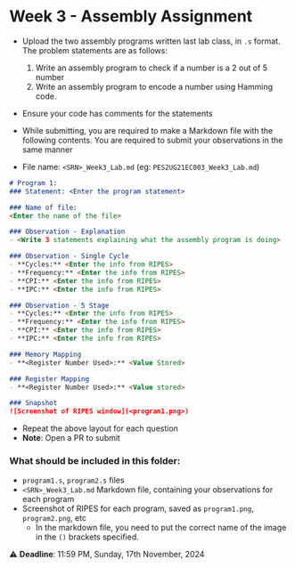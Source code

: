 # Week 3 - Assembly Assignment

- Upload the two assembly programs written last lab class, in `.s` format. The problem statements are as follows:
	1. Write an assembly program to check if a number is a 2 out of 5 number
	2. Write an assembly program to encode a number using Hamming code.
- Ensure your code has comments for the statements
- While submitting, you are required to make a Markdown file with the following contents. You are required to submit your observations in the same manner

- File name: `<SRN>_Week3_Lab.md` (eg: `PES2UG21EC003_Week3_Lab.md`)
```markdown
# Program 1: 
### Statement: <Enter the program statement>

### Name of file:
<Enter the name of the file>

### Observation - Explanation
- <Write 3 statements explaining what the assembly program is doing>

### Observation - Single Cycle
- **Cycles:** <Enter the info from RIPES> 
- **Frequency:** <Enter the info from RIPES>
- **CPI:** <Enter the info from RIPES>
- **IPC:** <Enter the info from RIPES>

### Observation - 5 Stage
- **Cycles:** <Enter the info from RIPES> 
- **Frequency:** <Enter the info from RIPES>
- **CPI:** <Enter the info from RIPES>
- **IPC:** <Enter the info from RIPES>

### Memory Mapping
- **<Register Number Used>:** <Value Stored>

### Register Mapping
- **<Register Number Used>:** <Value stored>

### Snapshot
![Screenshot of RIPES window](<program1.png>)
```

- Repeat the above layout for each question
- **Note**: Open a PR to submit

### What should be included in this folder:
- `program1.s`, `program2.s` files
- `<SRN>_Week3_Lab.md` Markdown file, containing your observations for each program
- Screenshot of RIPES for each program, saved as `program1.png`, `program2.png`, etc
	- In the markdown file, you need to put the correct name of the image in the `()` brackets specified.

:warning: **Deadline**: 11:59 PM, Sunday, 17th November, 2024

